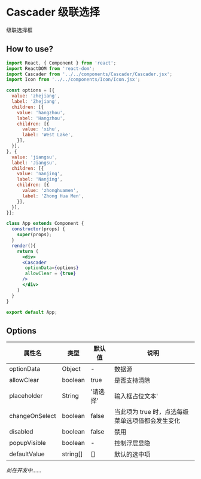 # Cascader 级联选择
级联选择框



## How to use?

```jsx
import React, { Component } from 'react';
import ReactDOM from 'react-dom';
import Cascader from '../../components/Cascader/Cascader.jsx';
import Icon from '../../components/Icon/Icon.jsx';

const options = [{
  value: 'zhejiang',
  label: 'Zhejiang',
  children: [{
    value: 'hangzhou',
    label: 'Hangzhou',
    children: [{
      value: 'xihu',
      label: 'West Lake',
    }],
  }],
}, {
  value: 'jiangsu',
  label: 'Jiangsu',
  children: [{
    value: 'nanjing',
    label: 'Nanjing',
    children: [{
      value: 'zhonghuamen',
      label: 'Zhong Hua Men',
    }],
  }],
}];

class App extends Component {
  constructor(props) {
    super(props);
  }
  render(){
    return (
      <div>
      <Cascader
       optionData={options}
       allowClear = {true}
      />
      </div>
    )
  }
}

export default App;

```

## Options

属性名   |    类型   |     默认值     |     说明   |
----    | ----    | ----    | ----    |
optionData  | Object  | - |  数据源 |
allowClear  | boolean  | true  |  是否支持清除 |
placeholder | String | '请选择' |  输入框占位文本' |
changeOnSelect | boolean | false | 当此项为 true 时，点选每级菜单选项值都会发生变化 |
disabled | boolean | false | 禁用 |
popupVisible | boolean | - | 控制浮层显隐 |
defaultValue | string[] | [] | 默认的选中项 |


*尚在开发中……*
